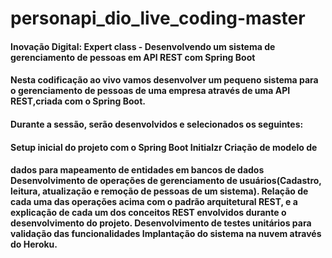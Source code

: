 # personapi_dio_live_coding-master
#### Inovação Digital: Expert class - Desenvolvendo um sistema de gerenciamento de pessoas em API REST com Spring Boot 
#### Nesta codificação ao vivo vamos desenvolver um pequeno sistema para o gerenciamento de pessoas de uma empresa através de uma API REST,criada com o Spring Boot.

#### Durante a sessão, serão desenvolvidos e selecionados os seguintes:

#### Setup inicial do projeto com o Spring Boot Initialzr Criação de modelo de 
#### dados para mapeamento de entidades em bancos de dados Desenvolvimento de operações de gerenciamento de usuários(Cadastro, leitura, atualização e remoção de pessoas de um sistema). Relação de cada uma das operações acima com o padrão arquitetural REST, e a explicação de cada um dos conceitos REST envolvidos durante o desenvolvimento do projeto. Desenvolvimento de testes unitários para validação das funcionalidades Implantação do sistema na nuvem através do Heroku.
